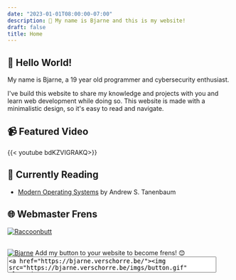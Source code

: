 ```yaml
---
date: "2023-01-01T08:00:00-07:00"
description: 👋 My name is Bjarne and this is my website!
draft: false
title: Home
---
```


## 👋 Hello World!
My name is Bjarne, a 19 year old programmer and cybersecurity enthusiast.

I've build this website to share my knowledge and projects with you and learn web development while doing so. This website is made with a minimalistic design, so it's easy to read and navigate.

## 📹 Featured Video
{{< youtube bdKZVIGRAKQ>}}

## 📖 Currently Reading
- [Modern Operating Systems](https://www.goodreads.com/book/show/144716295-modern-operating-systems-global-edition) by Andrew S. Tanenbaum

## 🌐 Webmaster Frens
<a href="https://raccoonbutt.com/" rel="noopener" target="_blank"><img class="friend-button" src="/imgs/raccoon.gif" alt="Raccoonbutt"></a>

<br>
<a href="https://bjarne.verschorre.be/"><img class="friend-button" src="https://bjarne.verschorre.be/imgs/button.gif" alt="Bjarne"></a>
Add my button to your website to become frens! 😊
<textarea onfocus="this.select()" readonly="" style="width:470px;resize:none;">
<a href="https://bjarne.verschorre.be/"><img src="https://bjarne.verschorre.be/imgs/button.gif" alt="Bjarne"></a></textarea>